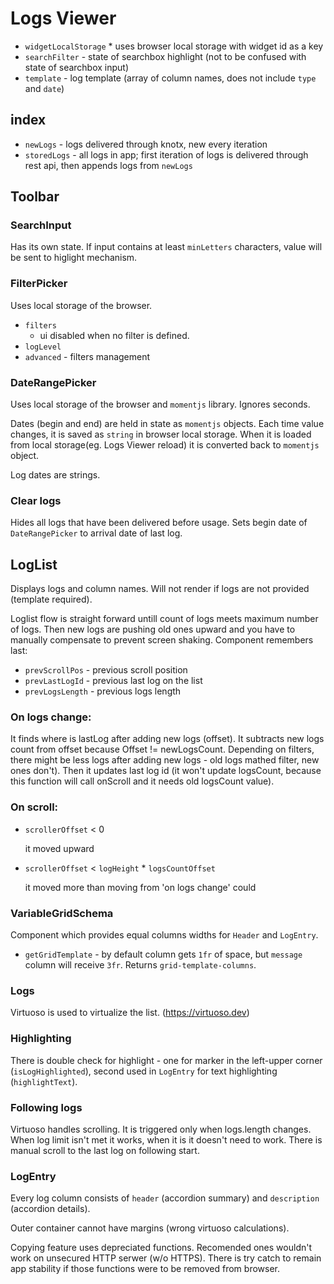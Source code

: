 # Logs Viewer

- `widgetLocalStorage` \* uses browser local storage with widget id as a key
- `searchFilter` - state of searchbox highlight (not to be confused with state of searchbox input)
- `template` - log template (array of column names, does not include `type` and `date`)

## index

- `newLogs` - logs delivered through knotx, new every iteration
- `storedLogs` - all logs in app; first iteration of logs is delivered through rest api, then appends logs from `newLogs`

## Toolbar

### SearchInput

Has its own state. If input contains at least `minLetters` characters, value will be sent to higlight mechanism.

### FilterPicker

Uses local storage of the browser.

- `filters`
  - ui disabled when no filter is defined.
- `logLevel`
- `advanced` - filters management

### DateRangePicker

Uses local storage of the browser and `momentjs` library. Ignores seconds.

Dates (begin and end) are held in state as `momentjs` objects. Each time value changes, it is saved as `string` in browser local storage. When it is loaded from local storage(eg. Logs Viewer reload) it is converted back to `momentjs` object.

Log dates are strings.

### Clear logs

Hides all logs that have been delivered before usage.
Sets begin date of `DateRangePicker` to arrival date of last log.

## LogList

Displays logs and column names.
Will not render if logs are not provided (template required).

Loglist flow is straight forward untill count of logs meets maximum number of logs. Then new logs are pushing old ones upward and you have to manually compensate to prevent screen shaking. Component remembers last:

- `prevScrollPos` - previous scroll position
- `prevLastLogId` - previous last log on the list
- `prevLogsLength` - previous logs length

### On logs change:

It finds where is lastLog after adding new logs (offset).
It subtracts new logs count from offset because
Offset != newLogsCount.
Depending on filters, there might be less logs after adding new logs - old logs mathed filter, new ones don't).
Then it updates last log id (it won't update logsCount, because this function will call onScroll and it needs old logsCount value).

### On scroll:

- `scrollerOffset` < 0

  it moved upward

- `scrollerOffset` < `logHeight` \* `logsCountOffset`

  it moved more than moving from 'on logs change' could

### VariableGridSchema

Component which provides equal columns widths for `Header` and `LogEntry`.

- `getGridTemplate` - by default column gets `1fr` of space, but `message` column will receive `3fr`. Returns `grid-template-columns`.

### Logs

Virtuoso is used to virtualize the list. (https://virtuoso.dev)

### Highlighting

There is double check for highlight - one for marker in the left-upper corner (`isLogHighlighted`), second used in `LogEntry` for text highlighting (`highlightText`).

### Following logs

Virtuoso handles scrolling. It is triggered only when logs.length changes. When log limit isn't met it works, when it is it doesn't need to work. There is manual scroll to the last log on following start.

### LogEntry

Every log column consists of `header` (accordion summary) and `description` (accordion details).

Outer container cannot have margins (wrong virtuoso calculations).

Copying feature uses depreciated functions. Recomended ones wouldn't work on unsecured HTTP serwer (w/o HTTPS). There is try catch to remain app stability if those functions were to be removed from browser.
